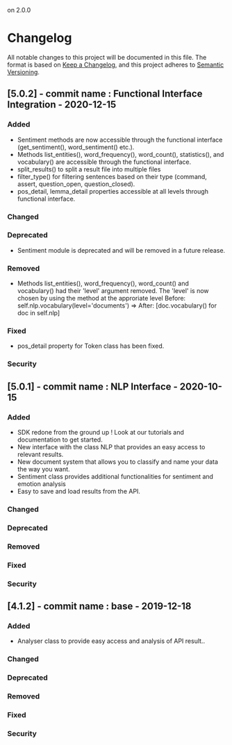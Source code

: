 on 2.0.0
# Changelog
All notable changes to this project will be documented in this file.
The format is based on [Keep a Changelog](https://keepachangelog.com/fr/1.0.0/),
and this project adheres to [Semantic Versioning](https://semver.org/spec/v2.0.0.html).

## [5.0.2] - commit name : Functional Interface Integration - 2020-12-15
### Added
- Sentiment methods are now accessible through the functional interface (get_sentiment(), word_sentiment() etc.).
- Methods list_entities(), word_frequency(), word_count(), statistics(), and vocabulary() are accessible through the functional interface.
- split_results() to split a result file into multiple files
- filter_type() for filtering sentences based on their type (command, assert, question_open, question_closed).
- pos_detail, lemma_detail properties accessible at all levels through functional interface.
### Changed
### Deprecated
- Sentiment module is deprecated and will be removed in a future release.
### Removed
- Methods list_entities(), word_frequency(), word_count() and vocabulary() had their 'level' argument removed.
The 'level' is now chosen by using the method at the approriate level 
Before: self.nlp.vocabulary(level='documents') => After: [doc.vocabulary() for doc in self.nlp]
### Fixed
- pos_detail property for Token class has been fixed.
### Security

## [5.0.1] - commit name : NLP Interface - 2020-10-15
### Added
- SDK redone from the ground up ! Look at our tutorials and documentation to get started.
- New interface with the class NLP that provides an easy access to relevant results.
- New document system that allows you to classify and name your data the way you want.
- Sentiment class provides additional functionalities for sentiment and emotion analysis
- Easy to save and load results from the API.
### Changed
### Deprecated
### Removed
### Fixed
### Security

## [4.1.2] - commit name : base - 2019-12-18
### Added
- Analyser class to provide easy access and analysis of API result..
### Changed
### Deprecated
### Removed
### Fixed
### Security


